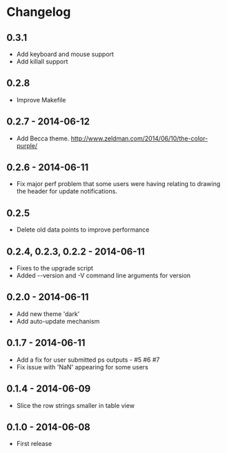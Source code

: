 # Changelog

## 0.3.1

- Add keyboard and mouse support
- Add killall support

## 0.2.8

- Improve Makefile

## 0.2.7 - 2014-06-12

- Add Becca theme. http://www.zeldman.com/2014/06/10/the-color-purple/

## 0.2.6 - 2014-06-11

- Fix major perf problem that some users were having relating to 
  drawing the header for update notifications.

## 0.2.5

- Delete old data points to improve performance

## 0.2.4, 0.2.3, 0.2.2 - 2014-06-11

- Fixes to the upgrade script
- Added --version and -V command line arguments for version

## 0.2.0 - 2014-06-11

- Add new theme 'dark'
- Add auto-update mechanism

## 0.1.7 - 2014-06-11

- Add a fix for user submitted ps outputs - #5 #6 #7
- Fix issue with 'NaN' appearing for some users

## 0.1.4 - 2014-06-09

- Slice the row strings smaller in table view

## 0.1.0 - 2014-06-08

- First release